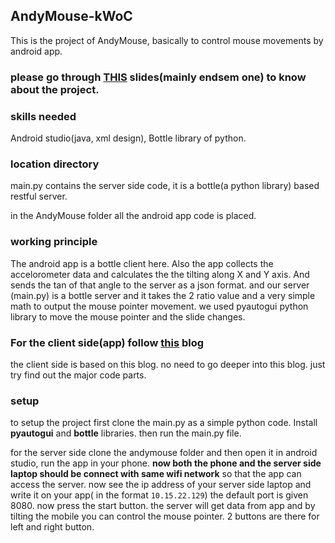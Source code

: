 ## AndyMouse-kWoC
This is the project of AndyMouse, basically to control mouse movements by android app.
### please go through [THIS](https://docs.google.com/presentation/d/1v2q9_JhMh9z1giz6h9mKU9XZ4hZ3JlYG2z34-czweeQ/edit?usp=sharing) slides(mainly endsem one) to know about the project.

### skills needed
Android studio(java, xml design), Bottle library of python.
### location directory
main.py contains the server side code, it is a bottle(a python library) based restful server.

in the AndyMouse folder all the android app code is placed.

### working principle
The android app is a bottle client here. Also the app collects the accelorometer data and calculates the the tilting along X and Y axis. And sends the tan of that angle to the server as a json format.
and our server (main.py) is a bottle server and it takes the 2 ratio value and a very simple math to output the mouse pointer movement.
we used pyautogui python library to move the mouse pointer and the slide changes.

### For the client side(app) follow [this](https://hmkcode.com/android-send-json-data-to-server/) blog
the client side is based on this blog. no need to go deeper into this blog. just try find out the major code parts.

### setup
to setup the project first clone the main.py as a simple python code. Install **pyautogui** and **bottle** libraries. then run the main.py file.

for the server side clone the andymouse folder and then open it in android studio, run the app in your phone. **now both the phone and the server side laptop should be connect with same wifi network** so that the app can access the server. now see the ip address of your server side laptop and write it on your app( in the format ```10.15.22.129```) the default port is given 8080. now press the start button. the server will get data from app and by tilting the mobile you can control the mouse pointer. 2 buttons are there for left and right button.


